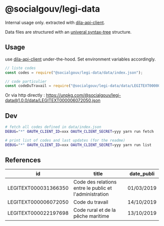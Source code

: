 # @socialgouv/legi-data

Internal usage only. extracted with [dila-api-client](https://github.com/SocialGouv/dila-api-client).

Data files are structured with an [univeral syntax-tree](https://github.com/syntax-tree/unist) structure.

## Usage

use [dila-api-client](https://github.com/SocialGouv/dila-api-client/) under-the-hood. Set environment variables accordingly.

```js
// liste codes
const codes = require("@socialgouv/legi-data/data/index.json");

// code particulier
const codeDuTravail = require("@socialgouv/legi-data/data/LEGITEXT000006072050.json");
```

Or via http directly : https://unpkg.com/@socialgouv/legi-data@1.0.0/data/LEGITEXT000006072050.json

## Dev

```sh
# fetch all codes defined in data/index.json
DEBUG="*" OAUTH_CLIENT_ID=xxx OAUTH_CLIENT_SECRET=yyy yarn run fetch

# print list of codes and last updates (for the readme)
DEBUG="*" OAUTH_CLIENT_ID=xxx OAUTH_CLIENT_SECRET=yyy yarn run list
```

## References

| id                   | title                                                  | date_publi |
| -------------------- | ------------------------------------------------------ | ---------- |
| LEGITEXT000031366350 | Code des relations entre le public et l'administration | 01/03/2019 |
| LEGITEXT000006072050 | Code du travail                                        | 14/10/2019 |
| LEGITEXT000022197698 | Code rural et de la pêche maritime                     | 13/10/2019 |
